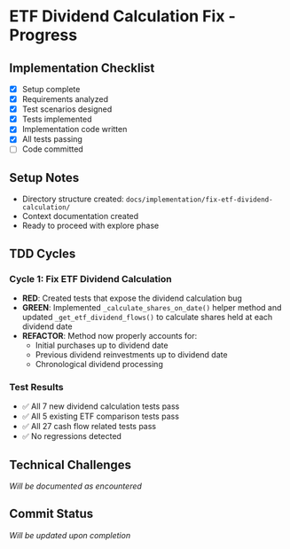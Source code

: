 # ETF Dividend Calculation Fix - Progress

## Implementation Checklist
- [x] Setup complete
- [x] Requirements analyzed
- [x] Test scenarios designed
- [x] Tests implemented
- [x] Implementation code written
- [x] All tests passing
- [ ] Code committed

## Setup Notes
- Directory structure created: `docs/implementation/fix-etf-dividend-calculation/`
- Context documentation created
- Ready to proceed with explore phase

## TDD Cycles

### Cycle 1: Fix ETF Dividend Calculation
- **RED**: Created tests that expose the dividend calculation bug
- **GREEN**: Implemented `_calculate_shares_on_date()` helper method and updated `_get_etf_dividend_flows()` to calculate shares held at each dividend date
- **REFACTOR**: Method now properly accounts for:
  - Initial purchases up to dividend date
  - Previous dividend reinvestments up to dividend date
  - Chronological dividend processing

### Test Results
- ✅ All 7 new dividend calculation tests pass
- ✅ All 5 existing ETF comparison tests pass
- ✅ All 27 cash flow related tests pass
- ✅ No regressions detected

## Technical Challenges
*Will be documented as encountered*

## Commit Status
*Will be updated upon completion*